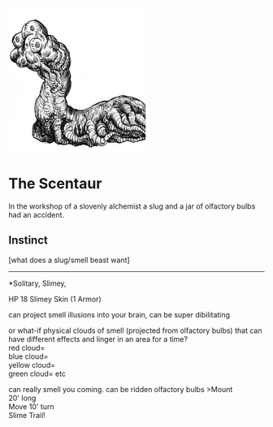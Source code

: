 
![The Scentaur](/images/scentaur.jpg?raw=true)

# The Scentaur

In the workshop of a slovenly alchemist a slug and a jar of olfactory bulbs had an accident.  

## Instinct

[what does a slug/smell beast want]

----

*Solitary, Slimey,  

HP 18          Slimey Skin (1 Armor)







can project smell illusions into your brain, can be super dibilitating
<br>
<p> or what-if physical clouds of smell (projected from olfactory bulbs)
that can have different effects and linger in an area for a time?
<br> red cloud=
<br> blue cloud=
<br> yellow cloud=
<br> green cloud=
etc

</p>
can really smell you coming.
can be ridden
olfactory bulbs
>Mount
<br>20' long
<br>Move 10' turn
<br> Slime Trail!



